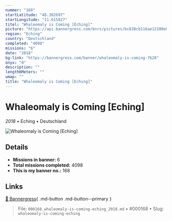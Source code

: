 ```yaml
---
nummer: "168"
startLatitude: "48.302697"
startLongitude: "11.615827"
titel: "Whaleomaly is Coming [Eching]"
picture: "https://api.bannergress.com/bnrs/pictures/bc838cb116ae12100e0bb126b9485086"
region: "Eching"
country: "Deutschland"
completed: "4098"
missions: "6"
date: "2018"
bg-link: "https://bannergress.com/banner/whaleomaly-is-coming-7628"
onyx: "0"
description: ""
lengthKMeters: ""
umap: ""
title: "Whaleomaly is Coming [Eching]"
---
```

# Whaleomaly is Coming [Eching]

*2018* • Eching • Deutschland

![Whaleomaly is Coming [Eching]](https://api.bannergress.com/bnrs/pictures/bc838cb116ae12100e0bb126b9485086)

## Details

- **Missions in banner:** 6
- **Total missions completed:** 4098
- **This is my banner no.:** 168




## Links
[🔗 Bannergress](https://bannergress.com/banner/whaleomaly-is-coming-7628){ .md-button .md-button--primary }



> File: `000168_whaleomaly-is-coming-eching_2018.md` • #000168 • Slug: `whaleomaly-is-coming-eching`
